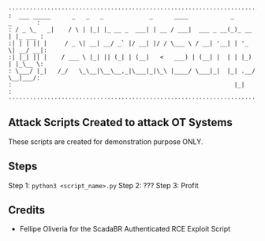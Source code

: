 ```
················································································
:  ___ _____      _   _   _             _      ____            _       _       :
: / _ \_   _|    / \ | |_| |_ __ _  ___| | __ / ___|  ___ _ __(_)_ __ | |_ ___ :
:| | | || |     / _ \| __| __/ _` |/ __| |/ / \___ \ / __| '__| | '_ \| __/ __|:
:| |_| || |    / ___ \ |_| || (_| | (__|   <   ___) | (__| |  | | |_) | |_\__ \:
: \___/ |_|   /_/   \_\__|\__\__,_|\___|_|\_\ |____/ \___|_|  |_| .__/ \__|___/:
:                                                               |_|            :
················································································
```
## Attack Scripts Created to attack OT Systems 
These scripts are created for demonstration purpose ONLY.

## Steps
Step 1: `python3 <script_name>.py`
Step 2: ???
Step 3: Profit


## Credits
- Fellipe Oliveria for the ScadaBR Authenticated RCE Exploit Script

